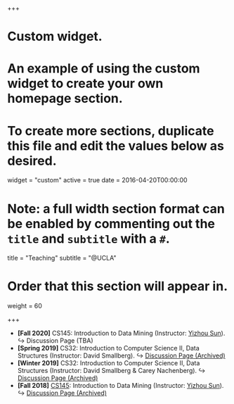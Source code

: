 +++
# Custom widget.
# An example of using the custom widget to create your own homepage section.
# To create more sections, duplicate this file and edit the values below as desired.
widget = "custom"
active = true
date = 2016-04-20T00:00:00

# Note: a full width section format can be enabled by commenting out the `title` and `subtitle` with a `#`.
title = "Teaching"
subtitle = "@UCLA"

# Order that this section will appear in.
weight = 60

+++
- **\[Fall 2020\]** CS145: Introduction to Data Mining (Instructor: [Yizhou Sun](http://web.cs.ucla.edu/~yzsun/index.html)).  <span>&#8618;</span> Discussion Page (TBA)
- **\[Spring 2019\]** CS32: Introduction to Computer Science II, Data Structures (Instructor: David Smallberg). <span>&#8618;</span> [Discussion Page (Archived)](https://www.haojunheng.com/teaching/cs32-spring19/)
- **\[Winter 2019\]** CS32: Introduction to Computer Science II, Data Structures (Instructor: David Smallberg & Carey Nachenberg).  <span>&#8618;</span> [Discussion Page (Archived)](https://www.haojunheng.com/teaching/cs32-winter19/)
- **\[Fall 2018\]** [CS145](http://web.cs.ucla.edu/~yzsun/classes/2018Fall_CS145/index.html): Introduction to Data Mining (Instructor: [Yizhou Sun](http://web.cs.ucla.edu/~yzsun/index.html)).  <span>&#8618;</span> [Discussion Page (Archived)](https://www.haojunheng.com/teaching/cs145-fall18/)
